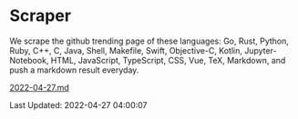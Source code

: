 # Scraper

We scrape the github trending page of these languages: Go, Rust, Python, Ruby, C++, C, Java, Shell, Makefile, Swift, Objective-C, Kotlin, Jupyter-Notebook, HTML, JavaScript, TypeScript, CSS, Vue, TeX, Markdown, and push a markdown result everyday.

[2022-04-27.md](https://github.com/yangwenmai/github-trending-backup/blob/master/2022-04-27.md)

Last Updated: 2022-04-27 04:00:07